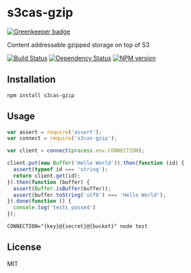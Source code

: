 # s3cas-gzip

[![Greenkeeper badge](https://badges.greenkeeper.io/ForbesLindesay/s3cas-gzip.svg)](https://greenkeeper.io/)

Content addressable gzipped storage on top of S3

[![Build Status](https://img.shields.io/travis/ForbesLindesay/s3cas-gzip/master.svg)](https://travis-ci.org/ForbesLindesay/s3cas-gzip)
[![Dependency Status](https://img.shields.io/david/ForbesLindesay/s3cas-gzip.svg)](https://david-dm.org/ForbesLindesay/s3cas-gzip)
[![NPM version](https://img.shields.io/npm/v/s3cas-gzip.svg)](https://www.npmjs.org/package/s3cas-gzip)

## Installation

    npm install s3cas-gzip

## Usage

```js
var assert = require('assert');
var connect = require('s3cas-gzip');

var client = connect(process.env.CONNECTION);

client.put(new Buffer('Hello World')).then(function (id) {
  assert(typeof id === 'string');
  return client.get(id);
}).then(function (buffer) {
  assert(Buffer.isBuffer(buffer));
  assert(buffer.toString('utf8') === 'Hello World');
}).done(function () {
  console.log('tests passed')
});
```

```
CONNECTION="{key}@{secret}@{bucket}" node test
```

## License

  MIT
